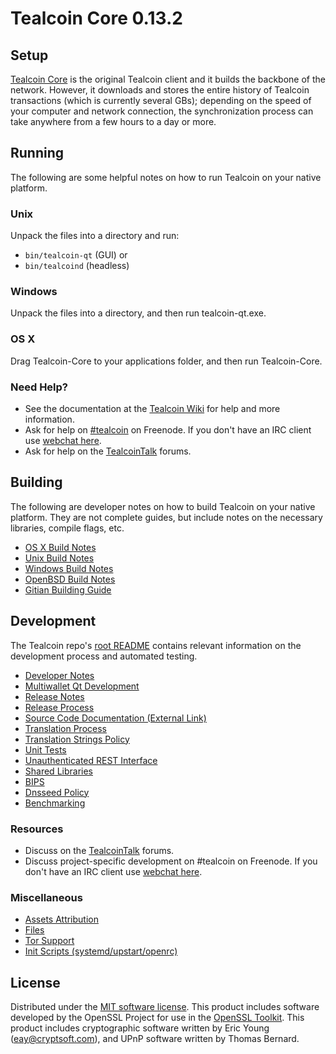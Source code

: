 Tealcoin Core 0.13.2
=====================

Setup
---------------------
[Tealcoin Core](http://tealcoin-project.io/en/download) is the original Tealcoin client and it builds the backbone of the network. However, it downloads and stores the entire history of Tealcoin transactions (which is currently several GBs); depending on the speed of your computer and network connection, the synchronization process can take anywhere from a few hours to a day or more.

Running
---------------------
The following are some helpful notes on how to run Tealcoin on your native platform.

### Unix

Unpack the files into a directory and run:

- `bin/tealcoin-qt` (GUI) or
- `bin/tealcoind` (headless)

### Windows

Unpack the files into a directory, and then run tealcoin-qt.exe.

### OS X

Drag Tealcoin-Core to your applications folder, and then run Tealcoin-Core.

### Need Help?

* See the documentation at the [Tealcoin Wiki](https://tealcoin.info/)
for help and more information.
* Ask for help on [#tealcoin](http://webchat.freenode.net?channels=tealcoin) on Freenode. If you don't have an IRC client use [webchat here](http://webchat.freenode.net?channels=tealcoin).
* Ask for help on the [TealcoinTalk](https://tealcointalk.io/) forums.

Building
---------------------
The following are developer notes on how to build Tealcoin on your native platform. They are not complete guides, but include notes on the necessary libraries, compile flags, etc.

- [OS X Build Notes](build-osx.md)
- [Unix Build Notes](build-unix.md)
- [Windows Build Notes](build-windows.md)
- [OpenBSD Build Notes](build-openbsd.md)
- [Gitian Building Guide](gitian-building.md)

Development
---------------------
The Tealcoin repo's [root README](/README.md) contains relevant information on the development process and automated testing.

- [Developer Notes](developer-notes.md)
- [Multiwallet Qt Development](multiwallet-qt.md)
- [Release Notes](release-notes.md)
- [Release Process](release-process.md)
- [Source Code Documentation (External Link)](https://dev.visucore.com/bitcoin/doxygen/)
- [Translation Process](translation_process.md)
- [Translation Strings Policy](translation_strings_policy.md)
- [Unit Tests](unit-tests.md)
- [Unauthenticated REST Interface](REST-interface.md)
- [Shared Libraries](shared-libraries.md)
- [BIPS](bips.md)
- [Dnsseed Policy](dnsseed-policy.md)
- [Benchmarking](benchmarking.md)

### Resources
* Discuss on the [TealcoinTalk](https://tealcointalk.io/) forums.
* Discuss project-specific development on #tealcoin on Freenode. If you don't have an IRC client use [webchat here](http://webchat.freenode.net/?channels=tealcoin).

### Miscellaneous
- [Assets Attribution](assets-attribution.md)
- [Files](files.md)
- [Tor Support](tor.md)
- [Init Scripts (systemd/upstart/openrc)](init.md)

License
---------------------
Distributed under the [MIT software license](http://www.opensource.org/licenses/mit-license.php).
This product includes software developed by the OpenSSL Project for use in the [OpenSSL Toolkit](https://www.openssl.org/). This product includes
cryptographic software written by Eric Young ([eay@cryptsoft.com](mailto:eay@cryptsoft.com)), and UPnP software written by Thomas Bernard.
